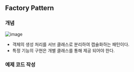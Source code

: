 ## Factory Pattern

### 개념

![image](https://user-images.githubusercontent.com/5865308/195593009-cbdfe7e4-a36e-4617-8f7d-bdd18b592d56.png)

* 객체의 생성 처리를 서브 클래스로 분리하여 캡슐화하는 패턴이다. 
* 특정 기능의 구현은 개별 클래스를 통해 제공 되어야 한다. 

### 예제 코드 작성
